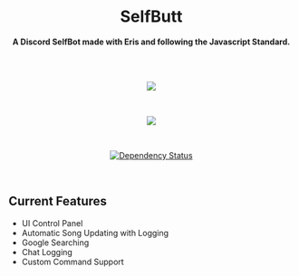 <div align="center">
  <h1 align="center">SelfButt</h1>
  <p align="center">
    <strong>A Discord SelfBot made with Eris and following the Javascript Standard.</strong>
  </p>
  <br/>
  <br/>
  <p align="center">
    <a href="https://github.com/feross/standard"><img src="https://cdn.rawgit.com/feross/standard/master/badge.svg"></a>
  </p>
  <br>
  <p align="center">
    <a href="https://circleci.com/gh/Noculi/selfbutt"><img src="https://circleci.com/gh/Noculi/selfbutt/tree/master.svg?style=svg&circle-token=a9d3bb657f2bff6ca4ffdbf125ceaf902f969a1f"></a>
  </p>
  <br>
  <p align="center">
    <a href='https://gemnasium.com/github.com/Noculi/selfbutt'><img src="https://gemnasium.com/badges/github.com/Noculi/selfbutt.svg" alt="Dependency Status" /></a>
  </p>
  <br>
</div>

Current Features
------  
* UI Control Panel
* Automatic Song Updating with Logging
* Google Searching
* Chat Logging
* Custom Command Support
